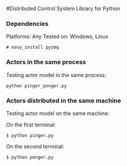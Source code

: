 #Distributed Control System Library for Python

### Dependencies

Platforms: Any
Tested on: Windows, Linux

```
# easy_install pyzmq
```

### Actors in the same process

Testing actor model in the same process:

```
python pinger_ponger.py
```

### Actors distributed in the same machine
Testing actor model on the same machine: 

On the first terminal: 

```
$ python pinger.py
```

On the second terminal: 

```
$ python ponger.py
```
